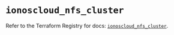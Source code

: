 # `ionoscloud_nfs_cluster`

Refer to the Terraform Registry for docs: [`ionoscloud_nfs_cluster`](https://registry.terraform.io/providers/ionos-cloud/ionoscloud/6.7.16/docs/resources/nfs_cluster).
